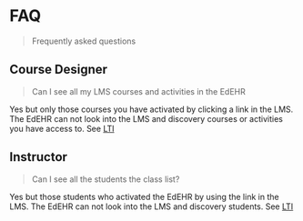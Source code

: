 # FAQ
> Frequently asked questions

## Course Designer

> Can I see all my LMS courses and activities in the EdEHR

Yes but only those courses you have activated by clicking a link in the LMS. The EdEHR can not look into the LMS and discovery courses or activities you have access to.   See [LTI](/shared/definitions.md#lti)


## Instructor

> Can I see all the students the class list?

Yes but those students who activated the EdEHR by using the link in the LMS. The EdEHR can not look into the LMS and discovery students.  See [LTI](/shared/definitions.md#lti)

